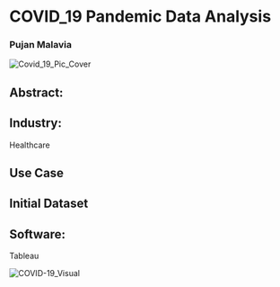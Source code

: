 # COVID_19 Pandemic Data Analysis
### Pujan Malavia

![Covid_19_Pic_Cover](https://user-images.githubusercontent.com/19572673/80872764-0d992980-8c82-11ea-839f-5c9a72d5dc37.png)

## Abstract:



## Industry:
Healthcare

## Use Case

## Initial Dataset

## Software:
Tableau

![COVID-19_Visual](https://user-images.githubusercontent.com/19572673/80872718-beeb8f80-8c81-11ea-8777-454412dad45f.PNG)
